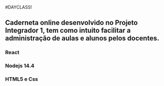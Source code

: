 #DAYCLASS!

<h2>
Caderneta online desenvolvido no Projeto Integrador 1, tem como intuito facilitar a administração de aulas e alunos pelos docentes.
</h2>
<h3>React</h3>
<h3>Nodejs 14.4</h3>
<h3>HTML5 e Css</h3>